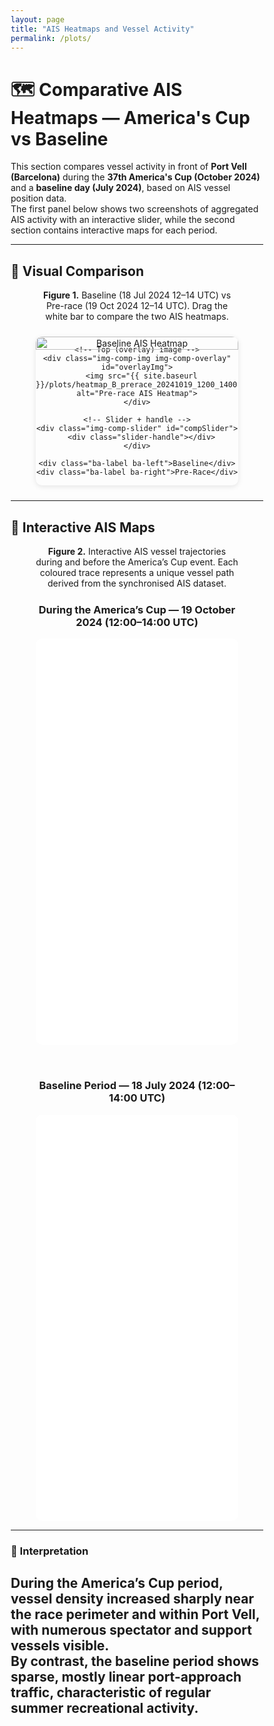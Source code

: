 ```yaml
---
layout: page
title: "AIS Heatmaps and Vessel Activity"
permalink: /plots/
---
```


# 🗺️ Comparative AIS Heatmaps — America's Cup vs Baseline

This section compares vessel activity in front of **Port Vell (Barcelona)** during the **37th America's Cup (October 2024)** and a **baseline day (July 2024)**, based on AIS vessel position data.  
The first panel below shows two screenshots of aggregated AIS activity with an interactive slider, while the second section contains interactive maps for each period.

---

## 🔹 Visual Comparison

<figure style="text-align:center;">
  <figcaption>
    <strong>Figure 1.</strong> Baseline (18 Jul 2024 12–14 UTC) vs Pre-race (19 Oct 2024 12–14 UTC).  
    Drag the white bar to compare the two AIS heatmaps.
  </figcaption>

  <style>
    * {box-sizing:border-box;}
    .img-comp-container {
      position: relative;
      max-width: 1000px;
      margin: 1.5rem auto;
      overflow: hidden;
      border-radius: 10px;
      box-shadow: 0 2px 8px rgba(0,0,0,0.1);
    }
    .img-comp-img {
      position: absolute;
      width: 100%;
      height: auto;
      overflow: hidden;
    }
    .img-comp-img img {
      display: block;
      width: 100%;
      height: auto;
      vertical-align: middle;
    }
    .img-comp-slider {
      position: absolute;
      z-index: 9;
      cursor: ew-resize;
      width: 3px;
      height: 100%;
      background-color: #ffffff;
      opacity: 0.9;
      top: 0;
      left: 50%;
    }
    .slider-handle {
      position: absolute;
      top: 50%;
      left: 50%;
      transform: translate(-50%, -50%);
      width: 22px;
      height: 22px;
      background: #ffffff;
      border-radius: 50%;
      border: 2px solid #0077b6;
      box-shadow: 0 0 6px rgba(0,0,0,0.3);
    }
    .ba-label {
      position: absolute;
      top: 10px;
      background: rgba(255,255,255,0.8);
      padding: 4px 8px;
      border-radius: 4px;
      font-weight: 600;
      font-size: 0.9rem;
    }
    .ba-left { left: 10px; }
    .ba-right { right: 10px; }
  </style>

  <div class="img-comp-container" id="compContainer">
    <!-- Bottom (baseline) image -->
    <div class="img-comp-img">
      <img src="{{ site.baseurl }}/plots/heatmap_A_baseline_20240718_1200_1400.png" alt="Baseline AIS Heatmap">
    </div>

    <!-- Top (overlay) image -->
    <div class="img-comp-img img-comp-overlay" id="overlayImg">
      <img src="{{ site.baseurl }}/plots/heatmap_B_prerace_20241019_1200_1400.png" alt="Pre-race AIS Heatmap">
    </div>

    <!-- Slider + handle -->
    <div class="img-comp-slider" id="compSlider">
      <div class="slider-handle"></div>
    </div>

    <div class="ba-label ba-left">Baseline</div>
    <div class="ba-label ba-right">Pre-Race</div>
  </div>

  <script>
    // ---- exact logic from W3Schools ----
    document.addEventListener("DOMContentLoaded",function(){
      const overlay=document.getElementById("overlayImg");
      const slider=document.getElementById("compSlider");
      const container=document.getElementById("compContainer");
      let clicked=false;

      // set overlay width & slider position to middle
      function init() {
        const w=container.offsetWidth;
        overlay.style.width=(w/2)+"px";
        slider.style.left=(w/2)+"px";
      }
      init(); // initial placement
      window.addEventListener("resize",init); // maintain on resize

      function slide(x){
        const rect=container.getBoundingClientRect();
        let pos=x-rect.left;
        if(pos<0)pos=0;
        if(pos>rect.width)pos=rect.width;
        overlay.style.width=pos+"px";
        slider.style.left=pos+"px";
      }

      const start=e=>{e.preventDefault();clicked=true;};
      const stop=()=>clicked=false;
      const move=e=>{
        if(!clicked)return;
        slide(e.touches?e.touches[0].clientX:e.clientX);
      };

      slider.addEventListener("mousedown",start);
      window.addEventListener("mouseup",stop);
      window.addEventListener("mousemove",move);
      slider.addEventListener("touchstart",start);
      window.addEventListener("touchend",stop);
      window.addEventListener("touchmove",move);
    });
  </script>
</figure>

---

## 🔹 Interactive AIS Maps

<figure style="text-align:center;">
  <figcaption>
    <strong>Figure 2.</strong> Interactive AIS vessel trajectories during and before the America’s Cup event.  
    Each coloured trace represents a unique vessel path derived from the synchronised AIS dataset.
  </figcaption>

  <!-- During the America's Cup -->
  <h3 style="margin-top:1.5rem;">During the America’s Cup — 19 October 2024 (12:00–14:00 UTC)</h3>
  <iframe src="{{ site.baseurl }}/plots/heatmap_B_prerace_20241019_1200_1400.html"
          width="100%" height="650" style="border:none; border-radius:10px; margin-bottom:2rem;"></iframe>

  <!-- Baseline (non-event) period -->
  <h3>Baseline Period — 18 July 2024 (12:00–14:00 UTC)</h3>
  <iframe src="{{ site.baseurl }}/plots/heatmap_A_baseline_20240718_1200_1400.html"
          width="100%" height="650" style="border:none; border-radius:10px;"></iframe>
</figure>

---

### 🧭 Interpretation
During the America’s Cup period, vessel density increased sharply near the race perimeter and within Port Vell, with numerous spectator and support vessels visible.  
By contrast, the baseline period shows sparse, mostly linear port-approach traffic, characteristic of regular summer recreational activity.
---
